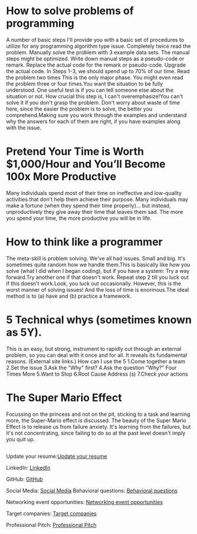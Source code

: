 # How to solve problems of programming
A number of basic steps I'll provide you with a basic set of procedures to utilize for any programming algorithm type issue.
Completely twice read the problem. Manually solve the problem with 3 example data sets. The manual steps might be optimized. Write down manual steps as a pseudo-code or remark. Replace the actual code for the remark or pseudo-code. Upgrade the actual code. In Steps 1-3, we should spend up to 70% of our time.
Read the problem two times This is the only major phase. You might even read the problem three or four times.You want the situation to be fully understood. One useful test is if you can tell someone else about the situation or not.
How crucial this step is, I can't overemphasize!You can't solve it if you don't grasp the problem. Don't worry about waste of time here, since the easier the problem is to solve, the better you comprehend.Making sure you work through the examples and understand why the answers for each of them are right, if you have examples along with the issue.

# Pretend Your Time is Worth $1,000/Hour and You’ll Become 100x More Productive
Many individuals spend most of their time on ineffective and low-quality activities that don't help them achieve their purpose. Many individuals may make a fortune (when they spend their time properly)... but instead, unproductively they give away their time that leaves them sad. The more you spend your time, the more productive you will be in life.

# How to think like a programmer
The meta-skill is problem solving.
We've all had issues. Small and big. It's sometimes quite random how we handle them.This is basically like how you solve (what I did when I began coding), but if you have a system:
Try a way forward.Try another one if that doesn't work.
Repeat step 2 till you luck out if this doesn't work.Look, you luck out occasionally. However, this is the worst manner of solving issues! And the loss of time is enormous.The ideal method is to (a) have and (b) practice a framework.


# 5 Technical whys (sometimes known as 5Y). 
This is an easy, but strong, instrument to rapidly cut through an external problem, so you can deal with it once and for all. It reveals its fundamental reasons. (External site links.)
How can I use the 5 
1.Come together a team
2.Set the issue
3.Ask the "Why" first?
4.Ask the question "Why?" Four Times More
5.Want to Stop
6.Root Cause Address (s)
7.Check your actions

# The Super Mario Effect
Focussing on the princess and not on the pit, sticking to a task and learning more, the Super-Mario effect is discussed. The beauty of the Super Mario Effect is to release us from failure anxiety. It's learning from the failures, but it's not concentrating, since failing to do so at the past level doesn't imply you quit up.





## 
Update your resume:[Update your resume](https://docs.google.com/document/d/1sBAUKdM3_8V2aRGpkMenRiGNOVdhU0_tmqDweLNhPXA/edit?usp=sharing)


LinkedIn: [LinkedIn](https://www.linkedin.com/in/dana-younis-1598a01a9/)

GitHub:  [GitHub](https://github.com/dana-younis)


Social Media: [Social Media](https://www.instagram.com/dana_alyounis_98/)
Behavioral questions:  [Behavioral questions](https://docs.google.com/document/d/1p3AO-Fl1xOO7Id53B3mOzwx_PhUi2tdzBcz1_UsS3BM/edit?usp=sharing)


Networking event opportunities: [Networking event opportunities](https://docs.google.com/document/d/1CXQgfb1aiOWyKOcFwyFIwJJouwwwdHSixmt892Ahz9I/edit?usp=sharing)

Target companies: [Target companies](https://docs.google.com/spreadsheets/d/1qOGW-9iJ1gZ8Ix-f7aW2GsMi2lSdNInLDqrMUXLtS6I/edit?usp=sharing)



Professional Pitch: [Professional Pitch](https://drive.google.com/file/d/1A4jNNrCP5FHcFElYhd-VGYDXEq5pi8t_/view?usp=sharing)